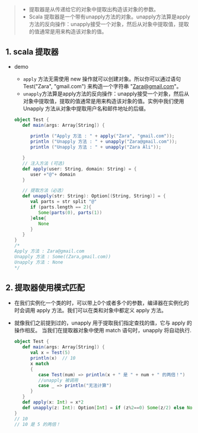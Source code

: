 > - 提取器是从传递给它的对象中提取出构造该对象的参数。
> - Scala 提取器是一个带有unapply方法的对象。unapply方法算是apply方法的反向操作：unapply接受一个对象，然后从对象中提取值，提取的值通常是用来构造该对象的值。

## 1. scala 提取器

- demo

  - `apply` 方法无需使用 new 操作就可以创建对象。所以你可以通过语句 Test("Zara", "gmail.com") 来构造一个字符串 "Zara@gmail.com"。
  - `unapply`方法算是apply方法的反向操作：unapply接受一个对象，然后从对象中提取值，提取的值通常是用来构造该对象的值。实例中我们使用 Unapply 方法从对象中提取用户名和邮件地址的后缀。

  ```scala
  object Test {
     def main(args: Array[String]) {
        
        println ("Apply 方法 : " + apply("Zara", "gmail.com"));
        println ("Unapply 方法 : " + unapply("Zara@gmail.com"));
        println ("Unapply 方法 : " + unapply("Zara Ali"));
  
     }
     // 注入方法 (可选)
     def apply(user: String, domain: String) = {
        user +"@"+ domain
     }
  
     // 提取方法（必选）
     def unapply(str: String): Option[(String, String)] = {
        val parts = str split "@"
        if (parts.length == 2){
           Some(parts(0), parts(1)) 
        }else{
           None
        }
     }
  }
  /*
  Apply 方法 : Zara@gmail.com
  Unapply 方法 : Some((Zara,gmail.com))
  Unapply 方法 : None
  */
  ```

## 2. 提取器使用模式匹配

- 在我们实例化一个类的时，可以带上0个或者多个的参数，编译器在实例化的时会调用 apply 方法。我们可以在类和对象中都定义 apply 方法。

- 就像我们之前提到过的，unapply 用于提取我们指定查找的值，它与 apply 的操作相反。 当我们在提取器对象中使用 match 语句时，unapply 将自动执行.

  ```scala
  object Test {
     def main(args: Array[String]) {
        val x = Test(5)
        println(x)  // 10
        x match
        {
           case Test(num) => println(x + " 是 " + num + " 的两倍！")
           //unapply 被调用
           case _ => println("无法计算")
        }
     }
     def apply(x: Int) = x*2
     def unapply(z: Int): Option[Int] = if (z%2==0) Some(z/2) else None
  }
  // 10
  // 10 是 5 的两倍！
  ```